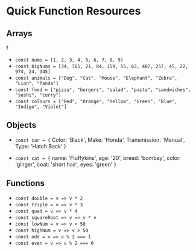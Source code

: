 # Quick Function Resources

## Arrays
f
- `const nums = [1, 2, 3, 4, 5, 6, 7, 8, 9]`
- `const bigNums = [34, 765, 21, 84, 159, 55, 63, 487, 257, 45, 22, 974, 24, 345]`
- `const animals = ["Dog", "Cat", "Mouse", "Elephant", "Zebra", "Lion", "Panda"]`
- `const food = ["pizza", "burgers", "salad", "pasta", "sandwiches", "sushi", "curry"]`
- `const colours = ["Red", "Orange", "Yellow", "Green", "Blue", "Indigo", "Violet"]`

## Objects

- `const car = {`
    Color: 'Black',
    Make: 'Honda',
    Transmission: 'Manual',
    Type: 'Hatch Back'
}

- `const cat = {`
    name: 'Fluffykins',
    age: '20',
    breed: 'bombay',
    color: 'ginger',
    coat: 'short hair', 
    eyes: 'green'
} 

## Functions

- `const double = v => v * 2`
- `const triple = v => v * 3`
- `const quad = v => v * 4`
- `const squareRoot => v => v * v`
- `const lowNum = v => v < 50`
- `const highNum = v => v > 50 `
- `const odd = v => v % 2 === 1`
- `const even = v => v % 2 === 0`

